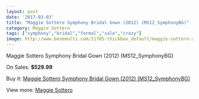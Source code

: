 ```yaml
---
layout: post
date: '2017-03-03'
title: "Maggie Sottero Symphony Bridal Gown (2012) (MS12_SymphonyBG)"
category: Maggie Sottero
tags: ["symphony","bridal","formal","sale","crazy"]
image: http://www.benemulti.com/11785-thickbox_default/maggie-sottero-symphony-bridal-gown-2012-ms12symphonybg.jpg
---
```

Maggie Sottero Symphony Bridal Gown (2012) (MS12_SymphonyBG)

On Sales: **$529.99**
<a href="https://www.benemulti.com/en/maggie-sottero/4409-maggie-sottero-symphony-bridal-gown-2012-ms12symphonybg.html"><amp-img layout="responsive" width="600" height="600" src="//www.benemulti.com/11785-thickbox_default/maggie-sottero-symphony-bridal-gown-2012-ms12symphonybg.jpg" alt="Maggie Sottero Symphony Bridal Gown (2012) (MS12_SymphonyBG) 0" /></a>
<a href="https://www.benemulti.com/en/maggie-sottero/4409-maggie-sottero-symphony-bridal-gown-2012-ms12symphonybg.html"><amp-img layout="responsive" width="600" height="600" src="//www.benemulti.com/11787-thickbox_default/maggie-sottero-symphony-bridal-gown-2012-ms12symphonybg.jpg" alt="Maggie Sottero Symphony Bridal Gown (2012) (MS12_SymphonyBG) 1" /></a>
<a href="https://www.benemulti.com/en/maggie-sottero/4409-maggie-sottero-symphony-bridal-gown-2012-ms12symphonybg.html"><amp-img layout="responsive" width="600" height="600" src="//www.benemulti.com/11786-thickbox_default/maggie-sottero-symphony-bridal-gown-2012-ms12symphonybg.jpg" alt="Maggie Sottero Symphony Bridal Gown (2012) (MS12_SymphonyBG) 2" /></a>

Buy it: [Maggie Sottero Symphony Bridal Gown (2012) (MS12_SymphonyBG)](https://www.benemulti.com/en/maggie-sottero/4409-maggie-sottero-symphony-bridal-gown-2012-ms12symphonybg.html "Maggie Sottero Symphony Bridal Gown (2012) (MS12_SymphonyBG)")

View more: [Maggie Sottero](https://www.benemulti.com/en/41-maggie-sottero "Maggie Sottero")
